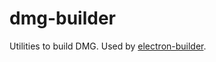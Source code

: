 # dmg-builder

Utilities to build DMG. Used by [electron-builder](https://github.com/electron-userland/electron-builder).